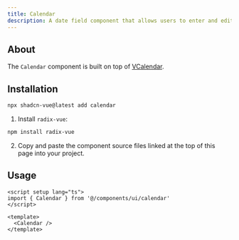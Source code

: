 ```yaml
---
title: Calendar
description: A date field component that allows users to enter and edit date.
---
```



<ComponentPreview name="CalendarDemo"  /> 

## About

The `Calendar` component is built on top of [VCalendar](https://vcalendar.io/getting-started/installation.html).

## Installation
 
```bash
npx shadcn-vue@latest add calendar
```

<ManualInstall>

1. Install `radix-vue`:

```bash
npm install radix-vue
```

2. Copy and paste the component source files linked at the top of this page into your project.
</ManualInstall>

## Usage

```vue
<script setup lang="ts">
import { Calendar } from '@/components/ui/calendar'
</script>

<template>
  <Calendar />
</template>
```